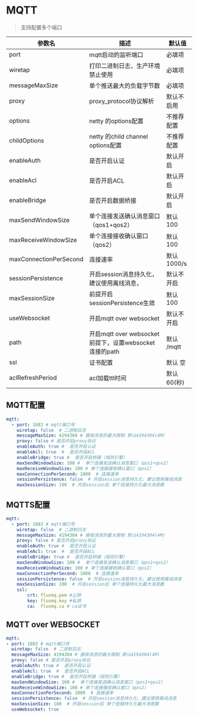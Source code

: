 # MQTT
> 支持配置多个端口

| 参数名                    | 描述                                          | 默认值       |
|------------------------|---------------------------------------------|-----------|
| port                   | mqtt启动的监听端口                                 | 必填项       |
| wiretap                | 打印二进制日志，生产环境禁止使用                            | 必填项       |
| messageMaxSize         | 单个推送最大的负载字节数                                | 必填项       |
| proxy                  | proxy_protocol协议解析                          | 默认不启用     |
| options                | netty 的options配置                            | 不推荐配置     |
| childOptions           | netty 的child channel options配置              | 不推荐配置     |
| enableAuth             | 是否开启认证                                      | 默认开启      |
| enableAcl              | 是否开启ACL                                     | 默认开启      |
| enableBridge           | 是否开启数据桥接                                    | 默认开启      |
| maxSendWindowSize      | 单个连接发送确认消息窗口（qos1+qos2）                     | 默认 100    |
| maxReceiveWindowSize   | 单个连接接收确认窗口（qos2）                            | 默认 100    |
| maxConnectionPerSecond | 连接速率                                        | 默认 1000/s |
| sessionPersistence     | 开启session消息持久化，建议使用离线消息，                    | 默认不开启     |
| maxSessionSize         | 前提开启sessionPersistence生效                    | 默认100     |
| useWebsocket           | 开启mqtt over websocket                       | 默认不开启     |
| path                   | 开启mqtt over websocket前提下，设置websocket连接的path | 默认 /mqtt  |
| ssl                   | 证书配置                                        | 默认 空      |
| aclRefreshPeriod                   | acl加载ttl时间                                  | 默认 60(秒)  |

## MQTT配置

```yaml
mqtt:
  - port: 1883 # mqtt端口号
    wiretap: false  # 二进制日志
    messageMaxSize: 4194304 # 接收消息的最大限制 默认4194304(4M)
    proxy: false # 是否开启proxy协议
    enableAuth: true #  是否开启认证
    enableAcl: true  #  是否开启ACL  
    enableBridge: true #  是否开启桥接（规则引擎） 
    maxSendWindowSize: 100 #  单个连接发送确认消息窗口（qos1+qos2）
    maxReceiveWindowSize: 100 # 单个连接接收确认窗口（qos2）
    maxConnectionPerSecond: 1000  # 连接速率 
    sessionPersistence: false  # 开启session消息持久化，建议使用离线消息
    maxSessionSize: 100  # 开启session后 单个连接持久化最大消息数
```
## MQTTS配置

```yaml
mqtt:
  - port: 1883 # mqtt端口号
    wiretap: false  # 二进制日志
    messageMaxSize: 4194304 # 接收消息的最大限制 默认4194304(4M)
    proxy: false # 是否开启proxy协议
    enableAuth: true #  是否开启认证
    enableAcl: true  #  是否开启ACL  
    enableBridge: true #  是否开启桥接（规则引擎） 
    maxSendWindowSize: 100 #  单个连接发送确认消息窗口（qos1+qos2）
    maxReceiveWindowSize: 100 # 单个连接接收确认窗口（qos2）
    maxConnectionPerSecond: 1000  # 连接速率 
    sessionPersistence: false  # 开启session消息持久化，建议使用离线消息
    maxSessionSize: 100  # 开启session后 单个连接持久化最大消息数
    ssl:
        crt: fluxmq.pem #公钥
        key: fluxmq.key #私钥
        ca:  fluxmq.ca # ca证书
```
## MQTT over WEBSOCKET

```yaml
mqtt:
- port: 1883 # mqtt端口号
  wiretap: false  # 二进制日志
  messageMaxSize: 4194304 # 接收消息的最大限制 默认4194304(4M)
  proxy: false # 是否开启proxy协议
  enableAuth: true #  是否开启认证
  enableAcl: true  #  是否开启ACL  
  enableBridge: true #  是否开启桥接（规则引擎）
  maxSendWindowSize: 100 #  单个连接发送确认消息窗口（qos1+qos2）
  maxReceiveWindowSize: 100 # 单个连接接收确认窗口（qos2）
  maxConnectionPerSecond: 1000  # 连接速率
  sessionPersistence: false  # 开启session消息持久化，建议使用离线消息
  maxSessionSize: 100  # 开启session后 单个连接持久化最大消息数
  useWebsocket: true
  
```


